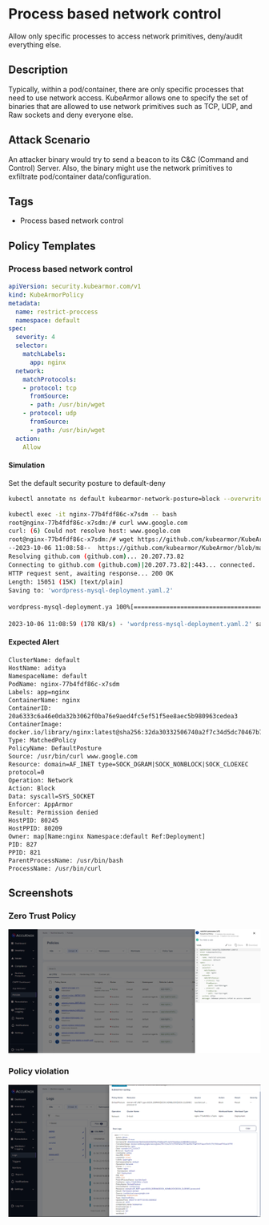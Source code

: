# Process based network control
Allow only specific processes to access network primitives, deny/audit everything else.

## Description
Typically, within a pod/container, there are only specific processes that need to use network access. KubeArmor allows one to specify the set of binaries that are allowed to use network primitives such as TCP, UDP, and Raw sockets and deny everyone else.

## Attack Scenario
An attacker binary would try to send a beacon to its C&C (Command and Control) Server. Also, the binary might use the network primitives to exfiltrate pod/container data/configuration.

## Tags
- Process based network control

## Policy Templates
### Process based network control
```yaml
apiVersion: security.kubearmor.com/v1
kind: KubeArmorPolicy
metadata:
  name: restrict-proccess
  namespace: default
spec:
  severity: 4
  selector:
    matchLabels:
      app: nginx
  network:
    matchProtocols:
    - protocol: tcp
      fromSource:
      - path: /usr/bin/wget
    - protocol: udp
      fromSource:
      - path: /usr/bin/wget
  action:
    Allow
```
#### Simulation
Set the default security posture to default-deny

```sh
kubectl annotate ns default kubearmor-network-posture=block --overwrite
```


```sh
kubectl exec -it nginx-77b4fdf86c-x7sdm -- bash
root@nginx-77b4fdf86c-x7sdm:/# curl www.google.com
curl: (6) Could not resolve host: www.google.com
root@nginx-77b4fdf86c-x7sdm:/# wget https://github.com/kubearmor/KubeArmor/blob/main/examples/wordpress-mysql/original/wordpress-mysql-deployment.yaml
--2023-10-06 11:08:58--  https://github.com/kubearmor/KubeArmor/blob/main/examples/wordpress-mysql/original/wordpress-mysql-deployment.yaml
Resolving github.com (github.com)... 20.207.73.82
Connecting to github.com (github.com)|20.207.73.82|:443... connected.
HTTP request sent, awaiting response... 200 OK
Length: 15051 (15K) [text/plain]
Saving to: 'wordpress-mysql-deployment.yaml.2'

wordpress-mysql-deployment.ya 100%[=================================================>]  14.70K  --.-KB/s    in 0.08s

2023-10-06 11:08:59 (178 KB/s) - 'wordpress-mysql-deployment.yaml.2' saved [15051/15051]
```

#### Expected Alert
```
ClusterName: default
HostName: aditya
NamespaceName: default
PodName: nginx-77b4fdf86c-x7sdm
Labels: app=nginx
ContainerName: nginx
ContainerID: 20a6333c6a46e0da32b3062f0ba76e9aed4fc5ef51f5ee8aec5b980963cedea3
ContainerImage: docker.io/library/nginx:latest@sha256:32da30332506740a2f7c34d5dc70467b7f14ec67d912703568daff790ab3f755
Type: MatchedPolicy
PolicyName: DefaultPosture
Source: /usr/bin/curl www.google.com
Resource: domain=AF_INET type=SOCK_DGRAM|SOCK_NONBLOCK|SOCK_CLOEXEC protocol=0
Operation: Network
Action: Block
Data: syscall=SYS_SOCKET
Enforcer: AppArmor
Result: Permission denied
HostPID: 80245
HostPPID: 80209
Owner: map[Name:nginx Namespace:default Ref:Deployment]
PID: 827
PPID: 821
ParentProcessName: /usr/bin/bash
ProcessName: /usr/bin/curl
```



## Screenshots
### Zero Trust Policy
![](../images/cards/net-acc-0.png)

### Policy violation
![](../images/cards/net-acc-1.png)

